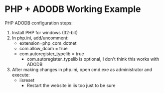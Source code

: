 # PHP + ADODB Working Example

PHP ADODB configuration steps:
1) Install PHP for windows (32-bit)
2) In php.ini, add/uncomment:
   - extension=php_com_dotnet
   - com.allow_dcom = true
   - com.autoregister_typelib = true
      - com.autoregister_typelib is optional, I don't think this works with ADODB
3) After making changes in php.ini, open cmd.exe as administrator and execute:
   - iisreset
     - Restart the website in iis too just to be sure
